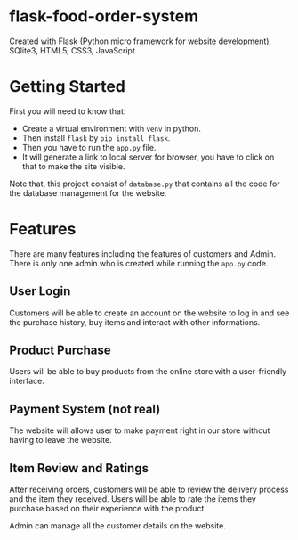 # flask-food-order-system
Created with Flask (Python micro framework for website development), SQlite3, HTML5, CSS3, JavaScript

# Getting Started
First you will need to know that:
- Create a virtual environment with `venv` in python.
- Then install `flask` by `pip install flask`.
- Then you have to run the `app.py` file.
- It will generate a link to local server for browser, you have to click on that to make the site visible.

Note that, this project consist of `database.py` that contains all the code for the database management for the website.

# Features
There are many features including the features of customers and Admin. There is only one admin who is created while running the `app.py` code. 
## User Login
Customers will be able to create an account on the website to log in and see the purchase history, buy items and interact with other informations.

## Product Purchase
Users will be able to buy products from the online store with a user-friendly interface.

## Payment System (not real)
The website will allows user to make payment right in our store without having to leave the website.

## Item Review and Ratings
After receiving orders, customers will be able to review the delivery process and the item they received. Users will be able to rate the items they purchase based on their experience with the product.

Admin can manage all the customer details on the website.

